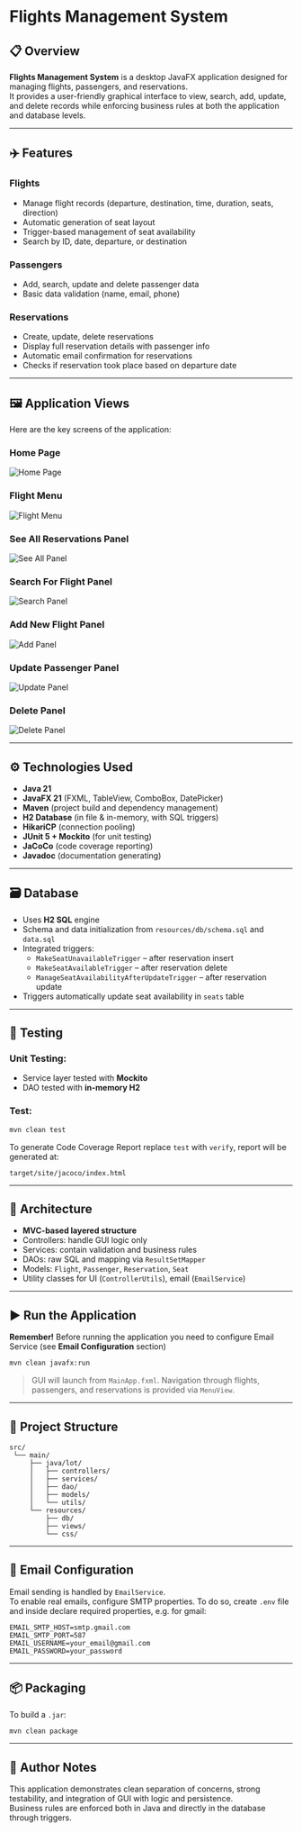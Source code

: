 # Flights Management System

## 📋 Overview

**Flights Management System** is a desktop JavaFX application designed for managing flights, passengers, and reservations.  
It provides a user-friendly graphical interface to view, search, add, update, and delete records while enforcing business rules at both the application and database levels.

---

## ✈️ Features

### Flights
- Manage flight records (departure, destination, time, duration, seats, direction)
- Automatic generation of seat layout
- Trigger-based management of seat availability
- Search by ID, date, departure, or destination

### Passengers
- Add, search, update and delete passenger data
- Basic data validation (name, email, phone)

### Reservations
- Create, update, delete reservations
- Display full reservation details with passenger info
- Automatic email confirmation for reservations
- Checks if reservation took place based on departure date

---

## 🖼️ Application Views  

Here are the key screens of the application:  

### Home Page  
![Home Page](/images/Main%20view.png)  

### Flight Menu  
![Flight Menu](/images/Flight%20main%20view.png)  

### See All Reservations Panel  
![See All Panel](/images/Reservation%20see%20all%20view.png)  

### Search For Flight Panel
![Search Panel](/images/Flight%20search%20view.png)  

### Add New Flight Panel
![Add Panel](/images/Add%20new%20flight%20view.png)

### Update Passenger Panel
![Update Panel](/images/Passenger%20update%20view.png)

### Delete Panel 
![Delete Panel](/images/Deletion%20view.png)  

---

## ⚙️ Technologies Used

- **Java 21**
- **JavaFX 21** (FXML, TableView, ComboBox, DatePicker)
- **Maven** (project build and dependency management)
- **H2 Database** (in file & in-memory, with SQL triggers)
- **HikariCP** (connection pooling)
- **JUnit 5 + Mockito** (for unit testing)
- **JaCoCo** (code coverage reporting)
- **Javadoc** (documentation generating)

---

## 🗃️ Database

- Uses **H2 SQL** engine
- Schema and data initialization from `resources/db/schema.sql` and `data.sql`
- Integrated triggers:
  - `MakeSeatUnavailableTrigger` – after reservation insert
  - `MakeSeatAvailableTrigger` – after reservation delete
  - `ManageSeatAvailabilityAfterUpdateTrigger` – after reservation update
- Triggers automatically update seat availability in `seats` table

---

## 🧪 Testing

### Unit Testing:
- Service layer tested with **Mockito**
- DAO tested with **in-memory H2**

### Test:
```bash
mvn clean test
```
To generate Code Coverage Report replace `test` with `verify`, report will be generated at:
```
target/site/jacoco/index.html
```

---

## 🧭 Architecture

- **MVC-based layered structure**
- Controllers: handle GUI logic only
- Services: contain validation and business rules
- DAOs: raw SQL and mapping via `ResultSetMapper`
- Models: `Flight`, `Passenger`, `Reservation`, `Seat`
- Utility classes for UI (`ControllerUtils`), email (`EmailService`)

---

## ▶️ Run the Application

**Remember!** Before running the application you need to configure Email Service (see **Email Configuration** section)

```bash
mvn clean javafx:run
```

> GUI will launch from `MainApp.fxml`. Navigation through flights, passengers, and reservations is provided via `MenuView`.

---

## 📂 Project Structure

```
src/
 └── main/
     ├── java/lot/
     │   ├── controllers/
     │   ├── services/
     │   ├── dao/
     │   ├── models/
     │   └── utils/
     └── resources/
         ├── db/
         ├── views/
         └── css/
```

---

## 📧 Email Configuration

Email sending is handled by `EmailService`.  
To enable real emails, configure SMTP properties. To do so, create `.env` file and inside declare required properties, e.g. for gmail:
```
EMAIL_SMTP_HOST=smtp.gmail.com
EMAIL_SMTP_PORT=587
EMAIL_USERNAME=your_email@gmail.com
EMAIL_PASSWORD=your_password
```


---

## 📦 Packaging

To build a `.jar`:

```bash
mvn clean package
```

---

## 🧠 Author Notes

This application demonstrates clean separation of concerns, strong testability, and integration of GUI with logic and persistence.  
Business rules are enforced both in Java and directly in the database through triggers.

